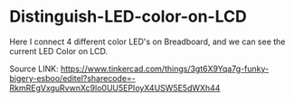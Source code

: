 # Distinguish-LED-color-on-LCD
Here I connect 4 different color LED's on Breadboard, and we can see the current LED Color on LCD.


Source LINK: https://www.tinkercad.com/things/3gt6X9Yqa7g-funky-bigery-esboo/editel?sharecode=-RkmREgVxguRvwnXc9lo0UU5EPIoyX4USW5E5dWXh44
